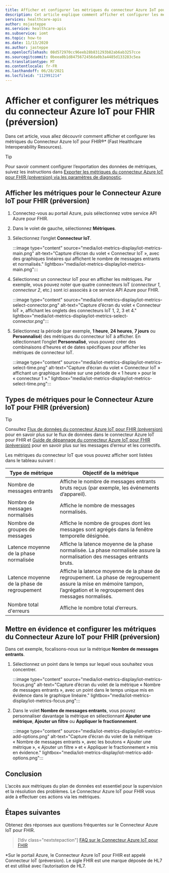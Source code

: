 ```yaml
---
title: Afficher et configurer les métriques du connecteur Azure IoT pour FHIR (préversion)
description: Cet article explique comment afficher et configurer les métriques du Connecteur Azure IoT pour FHIR (préversion).
services: healthcare-apis
author: msjasteppe
ms.service: healthcare-apis
ms.subservice: iomt
ms.topic: how-to
ms.date: 11/13/2020
ms.author: jasteppe
ms.openlocfilehash: 08d572970cc96eeb28b831293b82ab6ab3257cce
ms.sourcegitcommit: 0beea0b1d8475672456da0b3a4485d133283c5ea
ms.translationtype: MT
ms.contentlocale: fr-FR
ms.lasthandoff: 06/28/2021
ms.locfileid: "112991214"
---
```

# <a name="display-and-configure-azure-iot-connector-for-fhir-preview-metrics"></a>Afficher et configurer les métriques du connecteur Azure IoT pour FHIR (préversion) 

Dans cet article, vous allez découvrir comment afficher et configurer les métriques du Connecteur Azure IoT pour FHIR&#174;* (Fast Healthcare Interoperability Resources).

> [!TIP]
> Pour savoir comment configurer l’exportation des données de métriques, suivez les instructions dans [Exporter les métriques du connecteur Azure IoT pour FHIR (préversion) via les paramètres de diagnostic](iot-metrics-diagnostics-export.md).

## <a name="display-metrics-for-azure-iot-connector-for-fhir-preview"></a>Afficher les métriques pour le Connecteur Azure IoT pour FHIR (préversion)

1. Connectez-vous au portail Azure, puis sélectionnez votre service API Azure pour FHIR. 

2. Dans le volet de gauche, sélectionnez **Métriques**. 

3. Sélectionnez l’onglet **Connecteur IoT**.

   :::image type="content" source="media/iot-metrics-display/iot-metrics-main.png" alt-text="Capture d’écran du volet « Connecteur IoT », avec des graphiques linéaires qui affichent le nombre de messages entrants et normalisés." lightbox="media/iot-metrics-display/iot-metrics-main.png"::: 

4. Sélectionnez un connecteur IoT pour en afficher les métriques. Par exemple, vous pouvez noter que quatre connecteurs IoT (*connecteur 1*, *connecteur 2*, etc.) sont ici associés à ce service API Azure pour FHIR.

   :::image type="content" source="media/iot-metrics-display/iot-metrics-select-connector.png" alt-text="Capture d’écran du volet « Connecteur IoT », affichant les onglets des connecteurs IoT 1, 2, 3 et 4." lightbox="media/iot-metrics-display/iot-metrics-select-connector.png"::: 

5. Sélectionnez la période (par exemple, **1 heure**, **24 heures**, **7 jours** ou **Personnalisé**) des métriques du connecteur IoT à afficher. En sélectionnant l’onglet **Personnalisé**, vous pouvez créer des combinaisons d’heures et de dates spécifiques pour afficher les métriques de connecteur IoT.

   :::image type="content" source="media/iot-metrics-display/iot-metrics-select-time.png" alt-text="Capture d’écran du volet « Connecteur IoT » affichant un graphique linéaire sur une période de « 1 heure » pour le « connecteur 1 »." lightbox="media/iot-metrics-display/iot-metrics-select-time.png"::: 
 
## <a name="metric-types-for-azure-iot-connector-for-fhir-preview"></a>Types de métriques pour le Connecteur Azure IoT pour FHIR (préversion) 

> [!TIP]
> Consultez [Flux de données du connecteur Azure IoT pour FHIR (préversion)](iot-data-flow.md) pour en savoir plus sur le flux de données dans le connecteur Azure IoT pour FHIR et [Guide de dépannage du connecteur Azure IoT pour FHIR (préversion)](iot-troubleshoot-guide.md) pour en savoir plus sur les messages d’erreur et les correctifs.

Les métriques du connecteur IoT que vous pouvez afficher sont listées dans le tableau suivant :

|Type de métrique|Objectif de la métrique| 
|-----------|--------------|
|Nombre de messages entrants|Affiche le nombre de messages entrants bruts reçus (par exemple, les événements d’appareil).|
|Nombre de messages normalisés|Affiche le nombre de messages normalisés.|
|Nombre de groupes de messages|Affiche le nombre de groupes dont les messages sont agrégés dans la fenêtre temporelle désignée.|
|Latence moyenne de la phase normalisée|Affiche la latence moyenne de la phase normalisée. La phase normalisée assure la normalisation des messages entrants bruts.|
|Latence moyenne de la phase de regroupement|Affiche la latence moyenne de la phase de regroupement. La phase de regroupement assure la mise en mémoire tampon, l’agrégation et le regroupement des messages normalisés.| 
|Nombre total d'erreurs|Affiche le nombre total d’erreurs.| 

## <a name="focus-on-and-configure-azure-iot-connector-for-fhir-preview-metrics"></a>Mettre en évidence et configurer les métriques du Connecteur Azure IoT pour FHIR (préversion)

Dans cet exemple, focalisons-nous sur la métrique **Nombre de messages entrants**.

1. Sélectionnez un point dans le temps sur lequel vous souhaitez vous concentrer.

   :::image type="content" source="media/iot-metrics-display/iot-metrics-focus.png" alt-text="Capture d’écran du volet de la métrique « Nombre de messages entrants », avec un point dans le temps unique mis en évidence dans le graphique linéaire." lightbox="media/iot-metrics-display/iot-metrics-focus.png"::: 

2. Dans le volet **Nombre de messages entrants**, vous pouvez personnaliser davantage la métrique en sélectionnant **Ajouter une métrique**, **Ajouter un filtre** ou **Appliquer le fractionnement**. 

   :::image type="content" source="media/iot-metrics-display/iot-metrics-add-options.png" alt-text="Capture d’écran du volet de la métrique « Nombre de messages entrants », avec les boutons « Ajouter une métrique », « Ajouter un filtre » et « Appliquer le fractionnement » mis en évidence." lightbox="media/iot-metrics-display/iot-metrics-add-options.png"::: 

## <a name="conclusion"></a>Conclusion 
L’accès aux métriques du plan de données est essentiel pour la supervision et la résolution des problèmes. Le Connecteur Azure IoT pour FHIR vous aide à effectuer ces actions via les métriques. 

## <a name="next-steps"></a>Étapes suivantes

Obtenez des réponses aux questions fréquentes sur le Connecteur Azure IoT pour FHIR.

>[!div class="nextstepaction"]
>[FAQ sur le Connecteur Azure IoT pour FHIR](fhir-faq.yml)

*Sur le portail Azure, le Connecteur Azure IoT pour FHIR est appelé Connecteur IoT (préversion). Le sigle FHIR est une marque déposée de HL7 et est utilisé avec l’autorisation de HL7. 
